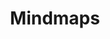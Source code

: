 ---
title: Mindmaps
description: Learn DevOps, DevSecOps, MLOps, AIOps

enable: true
bannertext: "Mindmaps: For Quick Capture | this page is WIP"
bannertext_color: "white"
bannerimage: images/banner/mindmaps-page/undraw_mindmap_banner3.svg

all_mindmaps_button:
  label: "All Mindmaps"
  link: "/mindmaps"

ignoreSearch: true
---